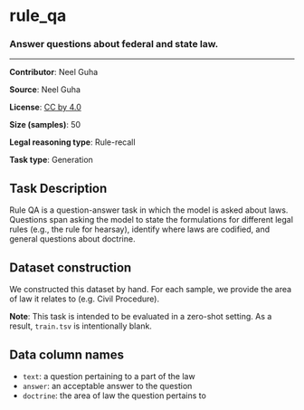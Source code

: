 # rule_qa 

### Answer questions about federal and state law.
---
**Contributor**: Neel Guha

**Source**: Neel Guha

**License**: [CC by 4.0](https://creativecommons.org/licenses/by/4.0/)

**Size (samples)**: 50

**Legal reasoning type**: Rule-recall

**Task type**: Generation

## Task Description

Rule QA is a question-answer task in which the model is asked about laws. Questions span asking the model to state the formulations for different legal rules (e.g., the rule for hearsay), identify where laws are codified, and general questions about doctrine.

## Dataset construction

We constructed this dataset by hand. For each sample, we provide the area of law it relates to (e.g. Civil Procedure).

**Note**: This task is intended to be evaluated in a zero-shot setting. As a result, `train.tsv` is intentionally blank.

## Data column names

- `text`: a question pertaining to a part of the law
- `answer`: an acceptable answer to the question
- `doctrine`: the area of law the question pertains to
